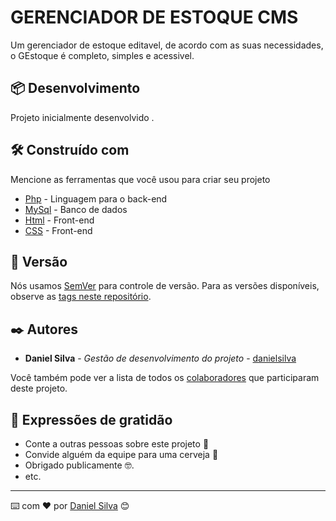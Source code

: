 # GERENCIADOR DE ESTOQUE CMS

Um gerenciador de estoque editavel, de acordo com as suas necessidades, o GEstoque é completo, simples e acessivel.

## 📦 Desenvolvimento

Projeto inicialmente desenvolvido .

## 🛠️ Construído com

Mencione as ferramentas que você usou para criar seu projeto

* [Php](https://www.php.net/) - Linguagem para o back-end
* [MySql](https://www.mysql.com/) - Banco de dados
* [Html]() - Front-end
* [CSS]() - Front-end


## 📌 Versão

Nós usamos [SemVer](http://semver.org/) para controle de versão. Para as versões disponíveis, observe as [tags neste repositório](https://github.com/suas/tags/do/projeto). 

## ✒️ Autores


* **Daniel Silva** - *Gestão de desenvolvimento do projeto* - [danielsilva](https://github.com/linkParaPerfil)

Você também pode ver a lista de todos os [colaboradores](https://github.com/usuario/projeto/colaboradores) que participaram deste projeto.

## 🎁 Expressões de gratidão

* Conte a outras pessoas sobre este projeto 📢
* Convide alguém da equipe para uma cerveja 🍺 
* Obrigado publicamente 🤓.
* etc.


---
⌨️ com ❤️ por [Daniel Silva](https://github.com/DanielpSilva) 😊